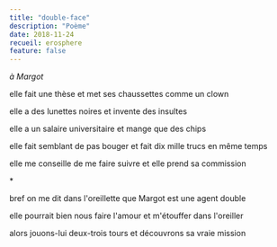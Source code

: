 ```yaml
---
title: "double-face"
description: "Poème"
date: 2018-11-24
recueil: erosphere
feature: false
---
```


*à Margot*

elle fait une thèse
et met ses chaussettes comme un clown

elle a des lunettes noires
et invente des insultes

elle a un salaire universitaire
et mange que des chips

elle fait semblant de pas bouger
et fait dix mille trucs en même temps

elle me conseille de me faire suivre
et elle prend sa commission

\*

bref on me dit dans l'oreillette
que Margot est une agent double

elle pourrait bien nous faire l'amour
et m'étouffer dans l'oreiller

alors jouons-lui deux-trois tours
et découvrons sa vraie mission
